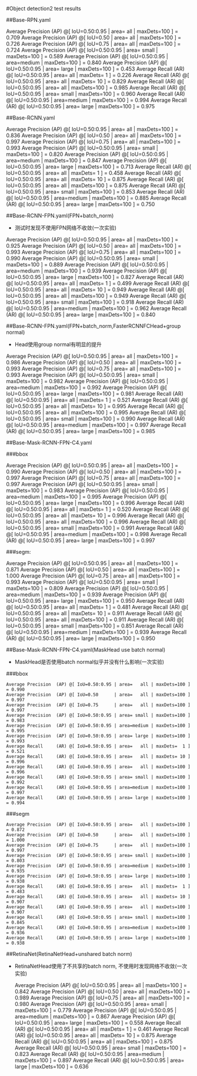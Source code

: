#Object detection2 test results

##Base-RPN.yaml

Average Precision  (AP) @[ IoU=0.50:0.95 | area=   all | maxDets=100 ] = 0.709
Average Precision  (AP) @[ IoU=0.50      | area=   all | maxDets=100 ] = 0.726
Average Precision  (AP) @[ IoU=0.75      | area=   all | maxDets=100 ] = 0.724
Average Precision  (AP) @[ IoU=0.50:0.95 | area= small | maxDets=100 ] = 0.589
Average Precision  (AP) @[ IoU=0.50:0.95 | area=medium | maxDets=100 ] = 0.840
Average Precision  (AP) @[ IoU=0.50:0.95 | area= large | maxDets=100 ] = 0.453
Average Recall     (AR) @[ IoU=0.50:0.95 | area=   all | maxDets=  1 ] = 0.226
Average Recall     (AR) @[ IoU=0.50:0.95 | area=   all | maxDets= 10 ] = 0.829
Average Recall     (AR) @[ IoU=0.50:0.95 | area=   all | maxDets=100 ] = 0.985
Average Recall     (AR) @[ IoU=0.50:0.95 | area= small | maxDets=100 ] = 0.960
Average Recall     (AR) @[ IoU=0.50:0.95 | area=medium | maxDets=100 ] = 0.994
Average Recall     (AR) @[ IoU=0.50:0.95 | area= large | maxDets=100 ] = 0.975

##Base-RCNN.yaml

Average Precision  (AP) @[ IoU=0.50:0.95 | area=   all | maxDets=100 ] = 0.836
Average Precision  (AP) @[ IoU=0.50      | area=   all | maxDets=100 ] = 0.997
Average Precision  (AP) @[ IoU=0.75      | area=   all | maxDets=100 ] = 0.993
Average Precision  (AP) @[ IoU=0.50:0.95 | area= small | maxDets=100 ] = 0.820
Average Precision  (AP) @[ IoU=0.50:0.95 | area=medium | maxDets=100 ] = 0.847
Average Precision  (AP) @[ IoU=0.50:0.95 | area= large | maxDets=100 ] = 0.713
Average Recall     (AR) @[ IoU=0.50:0.95 | area=   all | maxDets=  1 ] = 0.458
Average Recall     (AR) @[ IoU=0.50:0.95 | area=   all | maxDets= 10 ] = 0.875
Average Recall     (AR) @[ IoU=0.50:0.95 | area=   all | maxDets=100 ] = 0.875
Average Recall     (AR) @[ IoU=0.50:0.95 | area= small | maxDets=100 ] = 0.853
Average Recall     (AR) @[ IoU=0.50:0.95 | area=medium | maxDets=100 ] = 0.885
Average Recall     (AR) @[ IoU=0.50:0.95 | area= large | maxDets=100 ] = 0.750

##Base-RCNN-FPN.yaml(FPN+batch_norm)

- 测试时发现不使用FPN网络不收敛(一次实验)

Average Precision  (AP) @[ IoU=0.50:0.95 | area=   all | maxDets=100 ] = 0.925
Average Precision  (AP) @[ IoU=0.50      | area=   all | maxDets=100 ] = 0.993
Average Precision  (AP) @[ IoU=0.75      | area=   all | maxDets=100 ] = 0.990
Average Precision  (AP) @[ IoU=0.50:0.95 | area= small | maxDets=100 ] = 0.889
Average Precision  (AP) @[ IoU=0.50:0.95 | area=medium | maxDets=100 ] = 0.939
Average Precision  (AP) @[ IoU=0.50:0.95 | area= large | maxDets=100 ] = 0.827
Average Recall     (AR) @[ IoU=0.50:0.95 | area=   all | maxDets=  1 ] = 0.499
Average Recall     (AR) @[ IoU=0.50:0.95 | area=   all | maxDets= 10 ] = 0.949
Average Recall     (AR) @[ IoU=0.50:0.95 | area=   all | maxDets=100 ] = 0.949
Average Recall     (AR) @[ IoU=0.50:0.95 | area= small | maxDets=100 ] = 0.918
Average Recall     (AR) @[ IoU=0.50:0.95 | area=medium | maxDets=100 ] = 0.962
Average Recall     (AR) @[ IoU=0.50:0.95 | area= large | maxDets=100 ] = 0.840

##Base-RCNN-FPN.yaml(FPN+batch_norm,FasterRCNNFCHead+group normal)

- Head使用group normal有明显的提升

Average Precision  (AP) @[ IoU=0.50:0.95 | area=   all | maxDets=100 ] = 0.986
Average Precision  (AP) @[ IoU=0.50      | area=   all | maxDets=100 ] = 0.993
Average Precision  (AP) @[ IoU=0.75      | area=   all | maxDets=100 ] = 0.993
Average Precision  (AP) @[ IoU=0.50:0.95 | area= small | maxDets=100 ] = 0.982
Average Precision  (AP) @[ IoU=0.50:0.95 | area=medium | maxDets=100 ] = 0.992
Average Precision  (AP) @[ IoU=0.50:0.95 | area= large | maxDets=100 ] = 0.981
Average Recall     (AR) @[ IoU=0.50:0.95 | area=   all | maxDets=  1 ] = 0.521
Average Recall     (AR) @[ IoU=0.50:0.95 | area=   all | maxDets= 10 ] = 0.995
Average Recall     (AR) @[ IoU=0.50:0.95 | area=   all | maxDets=100 ] = 0.995
Average Recall     (AR) @[ IoU=0.50:0.95 | area= small | maxDets=100 ] = 0.990
Average Recall     (AR) @[ IoU=0.50:0.95 | area=medium | maxDets=100 ] = 0.997
Average Recall     (AR) @[ IoU=0.50:0.95 | area= large | maxDets=100 ] = 0.985

##Base-Mask-RCNN-FPN-C4.yaml

###bbox

Average Precision  (AP) @[ IoU=0.50:0.95 | area=   all | maxDets=100 ] = 0.990
Average Precision  (AP) @[ IoU=0.50      | area=   all | maxDets=100 ] = 0.997
Average Precision  (AP) @[ IoU=0.75      | area=   all | maxDets=100 ] = 0.997
Average Precision  (AP) @[ IoU=0.50:0.95 | area= small | maxDets=100 ] = 0.983
Average Precision  (AP) @[ IoU=0.50:0.95 | area=medium | maxDets=100 ] = 0.995
Average Precision  (AP) @[ IoU=0.50:0.95 | area= large | maxDets=100 ] = 0.996
Average Recall     (AR) @[ IoU=0.50:0.95 | area=   all | maxDets=  1 ] = 0.520
Average Recall     (AR) @[ IoU=0.50:0.95 | area=   all | maxDets= 10 ] = 0.996
Average Recall     (AR) @[ IoU=0.50:0.95 | area=   all | maxDets=100 ] = 0.996
Average Recall     (AR) @[ IoU=0.50:0.95 | area= small | maxDets=100 ] = 0.991
Average Recall     (AR) @[ IoU=0.50:0.95 | area=medium | maxDets=100 ] = 0.998
Average Recall     (AR) @[ IoU=0.50:0.95 | area= large | maxDets=100 ] = 0.997

###segm:

Average Precision  (AP) @[ IoU=0.50:0.95 | area=   all | maxDets=100 ] = 0.871
Average Precision  (AP) @[ IoU=0.50      | area=   all | maxDets=100 ] = 1.000
Average Precision  (AP) @[ IoU=0.75      | area=   all | maxDets=100 ] = 0.993
Average Precision  (AP) @[ IoU=0.50:0.95 | area= small | maxDets=100 ] = 0.809
Average Precision  (AP) @[ IoU=0.50:0.95 | area=medium | maxDets=100 ] = 0.939
Average Precision  (AP) @[ IoU=0.50:0.95 | area= large | maxDets=100 ] = 0.950
Average Recall     (AR) @[ IoU=0.50:0.95 | area=   all | maxDets=  1 ] = 0.481
Average Recall     (AR) @[ IoU=0.50:0.95 | area=   all | maxDets= 10 ] = 0.911
Average Recall     (AR) @[ IoU=0.50:0.95 | area=   all | maxDets=100 ] = 0.911
Average Recall     (AR) @[ IoU=0.50:0.95 | area= small | maxDets=100 ] = 0.851
Average Recall     (AR) @[ IoU=0.50:0.95 | area=medium | maxDets=100 ] = 0.939
Average Recall     (AR) @[ IoU=0.50:0.95 | area= large | maxDets=100 ] = 0.950

##Base-Mask-RCNN-FPN-C4.yaml(MaskHead use batch normal)

- MaskHead是否使用batch normal似乎并没有什么影响(一次实验)

###bbox

    Average Precision  (AP) @[ IoU=0.50:0.95 | area=   all | maxDets=100 ] = 0.990
    Average Precision  (AP) @[ IoU=0.50      | area=   all | maxDets=100 ] = 0.997
    Average Precision  (AP) @[ IoU=0.75      | area=   all | maxDets=100 ] = 0.997
    Average Precision  (AP) @[ IoU=0.50:0.95 | area= small | maxDets=100 ] = 0.983
    Average Precision  (AP) @[ IoU=0.50:0.95 | area=medium | maxDets=100 ] = 0.995
    Average Precision  (AP) @[ IoU=0.50:0.95 | area= large | maxDets=100 ] = 0.993
    Average Recall     (AR) @[ IoU=0.50:0.95 | area=   all | maxDets=  1 ] = 0.521
    Average Recall     (AR) @[ IoU=0.50:0.95 | area=   all | maxDets= 10 ] = 0.996
    Average Recall     (AR) @[ IoU=0.50:0.95 | area=   all | maxDets=100 ] = 0.996
    Average Recall     (AR) @[ IoU=0.50:0.95 | area= small | maxDets=100 ] = 0.992
    Average Recall     (AR) @[ IoU=0.50:0.95 | area=medium | maxDets=100 ] = 0.997
    Average Recall     (AR) @[ IoU=0.50:0.95 | area= large | maxDets=100 ] = 0.994

###segm

    Average Precision  (AP) @[ IoU=0.50:0.95 | area=   all | maxDets=100 ] = 0.872
    Average Precision  (AP) @[ IoU=0.50      | area=   all | maxDets=100 ] = 1.000
    Average Precision  (AP) @[ IoU=0.75      | area=   all | maxDets=100 ] = 0.997
    Average Precision  (AP) @[ IoU=0.50:0.95 | area= small | maxDets=100 ] = 0.803
    Average Precision  (AP) @[ IoU=0.50:0.95 | area=medium | maxDets=100 ] = 0.935
    Average Precision  (AP) @[ IoU=0.50:0.95 | area= large | maxDets=100 ] = 0.938
    Average Recall     (AR) @[ IoU=0.50:0.95 | area=   all | maxDets=  1 ] = 0.483
    Average Recall     (AR) @[ IoU=0.50:0.95 | area=   all | maxDets= 10 ] = 0.907
    Average Recall     (AR) @[ IoU=0.50:0.95 | area=   all | maxDets=100 ] = 0.907
    Average Recall     (AR) @[ IoU=0.50:0.95 | area= small | maxDets=100 ] = 0.845
    Average Recall     (AR) @[ IoU=0.50:0.95 | area=medium | maxDets=100 ] = 0.936
    Average Recall     (AR) @[ IoU=0.50:0.95 | area= large | maxDets=100 ] = 0.938

##RetinaNet(RetinaNetHead+unshared batch norm)

- RetinaNetHead使用了不共享的batch norm, 不使用时发现网络不收敛(一次实验)

    Average Precision  (AP) @[ IoU=0.50:0.95 | area=   all | maxDets=100 ] = 0.842
    Average Precision  (AP) @[ IoU=0.50      | area=   all | maxDets=100 ] = 0.989
    Average Precision  (AP) @[ IoU=0.75      | area=   all | maxDets=100 ] = 0.980
    Average Precision  (AP) @[ IoU=0.50:0.95 | area= small | maxDets=100 ] = 0.779
    Average Precision  (AP) @[ IoU=0.50:0.95 | area=medium | maxDets=100 ] = 0.867
    Average Precision  (AP) @[ IoU=0.50:0.95 | area= large | maxDets=100 ] = 0.558
    Average Recall     (AR) @[ IoU=0.50:0.95 | area=   all | maxDets=  1 ] = 0.461
    Average Recall     (AR) @[ IoU=0.50:0.95 | area=   all | maxDets= 10 ] = 0.875
    Average Recall     (AR) @[ IoU=0.50:0.95 | area=   all | maxDets=100 ] = 0.875
    Average Recall     (AR) @[ IoU=0.50:0.95 | area= small | maxDets=100 ] = 0.823
    Average Recall     (AR) @[ IoU=0.50:0.95 | area=medium | maxDets=100 ] = 0.897
    Average Recall     (AR) @[ IoU=0.50:0.95 | area= large | maxDets=100 ] = 0.636

